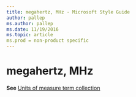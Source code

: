 ```yaml
---
title: megahertz, MHz - Microsoft Style Guide
author: pallep
ms.author: pallep
ms.date: 11/19/2016
ms.topic: article
ms.prod = non-product specific
---
```


# megahertz, MHz

**See** [Units of measure term collection](/style-guide/a-z-word-list-term-collections/term-collections/units-of-measure-terms)
